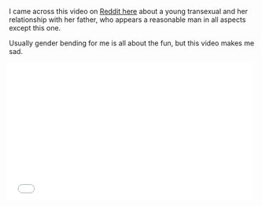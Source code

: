 I came across this video on [Reddit here](http://www.reddit.com/r/transgender/comments/i26yk/my_god_incredibly_heart_breaking_animated_short/) about a young transexual and her relationship with her father, who appears a reasonable man in all aspects except this one.

Usually gender bending for me is all about the fun, but this video makes me sad.

<p><iframe src="//player.vimeo.com/video/5935188?title=0&amp;byline=0&amp;portrait=0" width="500" height="281" frameborder="0" style="margin: 0 0 0 -6px;"></iframe></p>
